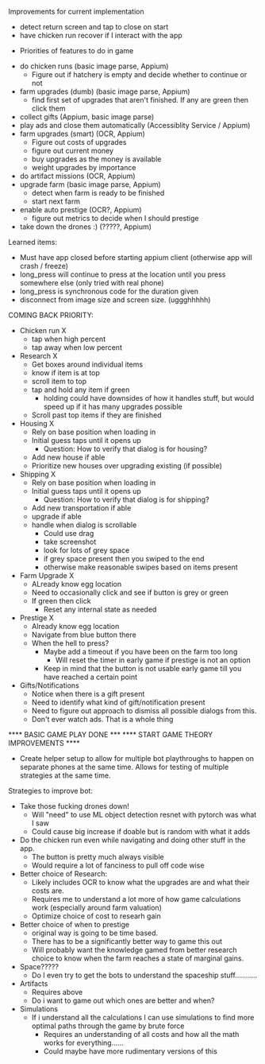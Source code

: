 Improvements for current implementation
- detect return screen and tap to close on start
- have chicken run recover if I interact with the app

* Priorities of features to do in game
- do chicken runs (basic image parse, Appium)
    - Figure out if hatchery is empty and decide whether to continue or not
- farm upgrades (dumb) (basic image parse, Appium)
    - find first set of upgrades that aren't finished. If any are green then click them
- collect gifts (Appium, basic image parse)
- play ads and close them automatically (Accessiblity Service / Appium)
- farm upgrades (smart) (OCR, Appium)
    - Figure out costs of upgrades
    - figure out current money
    - buy upgrades as the money is available
    - weight upgrades by importance
- do artifact missions (OCR, Appium)
- upgrade farm (basic image parse, Appium)
    - detect when farm is ready to be finished
    - start next farm
- enable auto prestige (OCR?, Appium)
    - figure out metrics to decide when I should prestige
- take down the drones :) (?????, Appium)


Learned items:
- Must have app closed before starting appium client (otherwise app will crash / freeze)
- long_press will continue to press at the location until you press somewhere else (only tried with real phone)
- long_press is synchronous code for the duration given
- disconnect from image size and screen size. (uggghhhhh)



COMING BACK PRIORITY:
- Chicken run  X
    - tap when high percent
    - tap away when low percent
- Research  X
    - Get boxes around individual items
    - know if item is at top
    - scroll item to top
    - tap and hold any item if green
        - holding could have downsides of how it handles stuff, but would speed up if it has many upgrades possible
    - Scroll past top items if they are finished
- Housing   X
    - Rely on base position when loading in
    - Initial guess taps until it opens up
        - Question: How to verify that dialog is for housing?
    - Add new house if able
    - Prioritize new houses over upgrading existing (if possible)
- Shipping   X
    - Rely on base position when loading in
    - Initial guess taps until it opens up
        - Question: How to verify that dialog is for shipping?
    - Add new transportation if able
    - upgrade if able
    - handle when dialog is scrollable
        - Could use drag
        - take screenshot
        - look for lots of grey space
        - if grey space present then you swiped to the end
        - otherwise make reasonable swipes based on items present
- Farm Upgrade  X
    - ALready know egg location
    - Need to occasionally click and see if button is grey or green
    - If green then click
        - Reset any internal state as needed
- Prestige   X
    - Already know egg location
    - Navigate from blue button there
    - When the hell to press?
        - Maybe add a timeout if you have been on the farm too long
            - Will reset the timer in early game if prestige is not an option
        - Keep in mind that the button is not usable early game till you have reached a certain point
- Gifts/Notifications
    - Notice when there is a gift present
    - Need to identify what kind of gift/notification present
    - Need to figure out approach to dismiss all possible dialogs from this.
    - Don't ever watch ads. That is a whole thing

**** BASIC GAME PLAY DONE ***
**** START GAME THEORY IMPROVEMENTS ****

- Create helper setup to allow for multiple bot playthroughs to happen on separate phones at the same time. Allows for testing of multiple strategies at the same time. 

Strategies to improve bot:
- Take those fucking drones down!
    - Will "need" to use ML object detection resnet with pytorch was what I saw
    - Could cause big increase if doable but is random with what it adds
- Do the chicken run even while navigating and doing other stuff in the app.
    - The button is pretty much always visible
    - Would require a lot of fanciness to pull off code wise
- Better choice of Research:
    - Likely includes OCR to know what the upgrades are and what their costs are. 
    - Requires me to understand a lot more of how game calculations work (especially around farm valuation)
    - Optimize choice of cost to researh gain
- Better choice of when to prestige
    - original way is going to be time based. 
    - There has to be a significantly better way to game this out
    - Will probably want the knowledge gamed from better research choice to know when the farm reaches a state of marginal gains.
- Space?????
    - Do I even try to get the bots to understand the spaceship stuff...........
- Artifacts
    - Requires above
    - Do i want to game out which ones are better and when?
- Simulations
    - If i understand all the calculations I can use simulations to find more optimal paths through the game by brute force
        - Requires an understanding of all costs and how all the math works for everything......
        - Could maybe have more rudimentary versions of this


